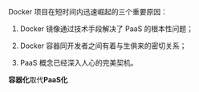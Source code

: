  

Docker 项目在短时间内迅速崛起的三个重要原因：

1. Docker 镜像通过技术手段解决了 PaaS 的根本性问题；

2. Docker 容器同开发者之间有着与生俱来的密切关系；

3. PaaS 概念已经深入人心的完美契机。



**容器化**取代**PaaS化**

